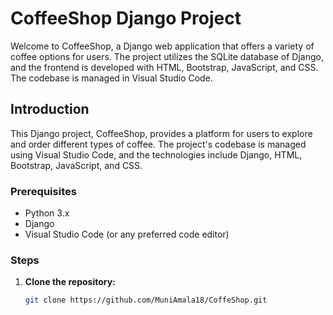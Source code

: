 # CoffeeShop Django Project

Welcome to CoffeeShop, a Django web application that offers a variety of coffee options for users. The project utilizes the SQLite database of Django, and the frontend is developed with HTML, Bootstrap, JavaScript, and CSS. The codebase is managed in Visual Studio Code.

## Introduction

This Django project, CoffeeShop, provides a platform for users to explore and order different types of coffee. The project's codebase is managed using Visual Studio Code, and the technologies include Django, HTML, Bootstrap, JavaScript, and CSS.

### Prerequisites

- Python 3.x
- Django
- Visual Studio Code (or any preferred code editor)

### Steps

1. **Clone the repository:**

   ```bash
   git clone https://github.com/MuniAmala18/CoffeShop.git
